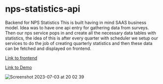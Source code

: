 # nps-statistics-api

 Backend for NPS Statistics
 This is built having in mind SAAS business model. 
 Idea was to have one api entry for gathering data from surveys. 
 Then our nps service pops in and create all the necessary data tables with statistics, the idea of this is after every quarter with scheduler we setup our services to do the job of creating quarterly statistics and then these data can be fetched and displayed on frontend.

[Link to frontend](https://github.com/marko-codes/nps-statistics)

[Link to Demo](https://nps-markomaricic.up.railway.app)
 
![Screenshot 2023-07-03 at 20 02 39](https://github.com/marko-codes/nps-statistics-api/assets/132229340/53a0f7d8-d386-44b2-a050-3b8565f21e1a)
